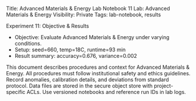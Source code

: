 Title: Advanced Materials & Energy Lab Notebook 11
Lab: Advanced Materials & Energy
Visibility: Private
Tags: lab-notebook, results

Experiment 11: Objective & Results
- Objective: Evaluate Advanced Materials & Energy under varying conditions.
- Setup: seed=660, temp=18C, runtime=93 min
- Result summary: accuracy=0.676, variance=0.002

This document describes procedures and context for Advanced Materials & Energy.
All procedures must follow institutional safety and ethics guidelines.
Record anomalies, calibration details, and deviations from standard protocol.
Data files are stored in the secure object store with project-specific ACLs.
Use versioned notebooks and reference run IDs in lab logs.
